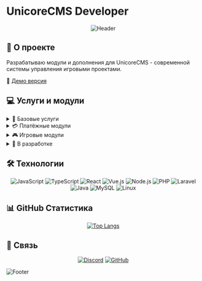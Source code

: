 # UnicoreCMS Developer

<div align="center">
  
  ![Header](https://capsule-render.vercel.app/api?type=waving&color=0:2a6bc2,100:4834d4&height=200&section=header&text=Разработчик%20UnicoreCMS&fontSize=50&fontColor=fff&animation=fadeIn)

</div>

## 🚀 О проекте

Разрабатываю модули и дополнения для UnicoreCMS - современной системы управления игровыми проектами.

📌 [Демо версия](https://demo.unicorecms2.ru/)

## 💻 Услуги и модули

<details>
<summary>🔧 Базовые услуги</summary>

- ⚡ Установка UnicoreCMS `3500₽`
- ⚡ Модуль "Заявка в персонал" `2500₽`
- ⚡ Модуль "Команда проекта" `3000₽`
- ⚡ Модуль "Я застрял" `4000₽`
- ⚡ Модуль "Скрины с сервера" `3000₽`

</details>

<details>
<summary>💳 Платёжные модули</summary>

- ⚡ Пополнение через ЮКасса `2500₽`
- ⚡ Пополнение через AAIO `2500₽`
- ⚡ Пополнение через CloudPayments `2500₽`
- ⚡ Пополнение через Lava `2500₽`

</details>

<details>
<summary>🎮 Игровые модули</summary>

- ⚡ Выдача Админ прав на сервере `4500₽`
- ⚡ API для форума IPS `2500₽`
- ⚡ Форум `10000₽`
- ⚡ WorldRender мод-плагин `2000₽`
- ⚡ CustomTabList мод (1.7.10) `2000₽`
- ⚡ AdvancedChat мод (1.7.10) `4000₽`
- ⚡ Мод "Персонализация" (1.7.10) `7000₽`
- ⚡ Серверное ядро (1.7.10) `6500₽`

</details>

<details>
<summary>🔄 В разработке</summary>

- 📝 Модуль "Live" (Вывод информации о эфирах)
- 📝 WebPanelLogs - панель для просмотра логов
- 📝 Модуль "S3 хранилище"
- 📝 Страница Wipe с управлением
- 📝 Ежедневные награды
- 📝 Привязка соц. сетей
- 📝 Discord бот
- 📝 Модуль кейсов
- 📝 Модернизация Frontend (Vue + React)

</details>

## 🛠 Технологии

<div align="center">

![JavaScript](https://img.shields.io/badge/-JavaScript-F7DF1E?style=for-the-badge&logo=javascript&logoColor=black)
![TypeScript](https://img.shields.io/badge/-TypeScript-3178C6?style=for-the-badge&logo=typescript&logoColor=white)
![React](https://img.shields.io/badge/-React-61DAFB?style=for-the-badge&logo=react&logoColor=black)
![Vue.js](https://img.shields.io/badge/-Vue.js-4FC08D?style=for-the-badge&logo=vue.js&logoColor=white)
![Node.js](https://img.shields.io/badge/-Node.js-339933?style=for-the-badge&logo=node.js&logoColor=white)
![PHP](https://img.shields.io/badge/-PHP-777BB4?style=for-the-badge&logo=php&logoColor=white)
![Laravel](https://img.shields.io/badge/-Laravel-FF2D20?style=for-the-badge&logo=laravel&logoColor=white)
![Java](https://img.shields.io/badge/-Java-007396?style=for-the-badge&logo=java&logoColor=white)
![MySQL](https://img.shields.io/badge/-MySQL-4479A1?style=for-the-badge&logo=mysql&logoColor=white)
![Linux](https://img.shields.io/badge/-Linux-FCC624?style=for-the-badge&logo=linux&logoColor=black)

</div>

## 📊 GitHub Статистика

<div align="center">

[![Top Langs](https://github-readme-stats.vercel.app/api/top-langs/?username=nik497926&layout=compact&theme=tokyonight&hide_border=true)](https://github.com/anuraghazra/github-readme-stats)

</div>

## 📱 Связь

<div align="center">

[![Discord](https://img.shields.io/badge/-Discord-5865F2?style=for-the-badge&logo=discord&logoColor=white)](https://discord.com/users/s.one)
[![GitHub](https://img.shields.io/badge/-GitHub-181717?style=for-the-badge&logo=github&logoColor=white)](https://github.com/Nik497926)

</div>

![Footer](https://capsule-render.vercel.app/api?type=waving&color=0:4834d4,100:2a6bc2&height=100&section=footer)
